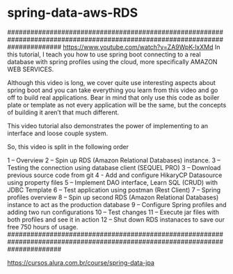 # spring-data-aws-RDS

##############################################################################################################################
https://www.youtube.com/watch?v=ZA9WpK-lxXMd
In this tutorial, I teach you how to use spring boot connecting to a real database with spring profiles using the cloud, more specifically AMAZON WEB SERVICES.

Although this video is long, we cover quite use interesting aspects about spring boot and you can take everything you learn from this video and go off to build real applications. Bear in mind that only use this code as boiler plate or template as not every application will be the same, but the concepts of building it aren’t that much different.

This video tutorial also demonstrates the power of implementing to an interface and loose couple system.

So, this video is split in the following order

1 – Overview
2 – Spin up RDS (Amazon Relational Databases) instance.
3 – Testing the connection using database client (SEQUEL PRO)
3 – Download previous source code from git
4 - Add and configure HikaryCP Datasource using property files
5 –  Implement DAO interface, Learn SQL (CRUD) with JDBC Template
6 – Test application using postman (Rest Client)
7 – Spring profiles overview
8 – Spin up second RDS (Amazon Relational Databases) instance to act as the production database
9 – Configure Spring profiles and adding two run configurations
10 – Test changes
11 – Execute jar files with both profiles and see it in action
12 – Shut down RDS instanaces to save our free 750 hours of usage.
##############################################################################################################################


https://cursos.alura.com.br/course/spring-data-jpa

